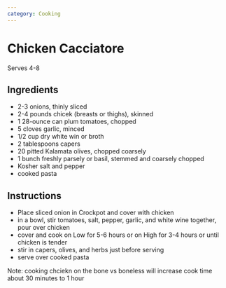 ```yaml
---
category: Cooking
---
```


# Chicken Cacciatore

Serves 4-8

## Ingredients

* 2-3 onions, thinly sliced
* 2-4 pounds chicek (breasts or thighs), skinned
* 1 28-ounce can plum tomatoes, chopped
* 5 cloves garlic, minced
* 1/2 cup dry white win or broth 
* 2 tablespoons capers
* 20 pitted Kalamata olives, chopped coarsely
* 1 bunch freshly parsely or basil, stemmed and coarsely chopped
* Kosher salt and pepper 
* cooked pasta
  
## Instructions

* Place sliced onion in Crockpot and cover with chicken
* in a bowl, stir tomatoes, salt, pepper, garlic, and white wine together, pour over chicken
* cover and cook on Low for 5-6 hours or on High for 3-4 hours or until chicken is tender 
* stir in capers, olives, and herbs just before serving
* serve over cooked pasta

Note: cooking chciekn on the bone vs boneless will increase cook time about 30 minutes to 1 hour